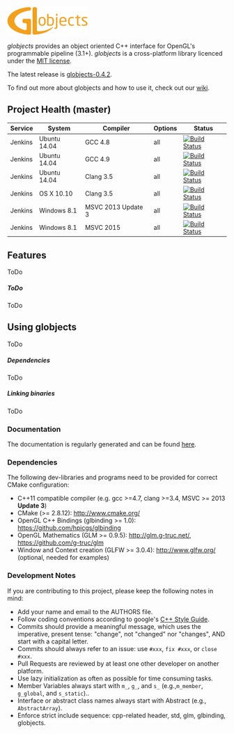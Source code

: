 ![globjects Logo](globjects-logo.png "globjects")

*globjects* provides an object oriented C++ interface for OpenGL's programmable pipeline (3.1+).
*globjects* is a cross-platform library licenced under the [MIT license](http://opensource.org/licenses/MIT).

The latest release is [globjects-0.4.2](https://github.com/hpicgs/globjects/releases/tag/v0.4.2).

To find out more about globjects and how to use it, check out our [wiki](https://github.com/hpicgs/globjects/wiki).

## Project Health (master)

| Service | System | Compiler | Options | Status |
| ------- | ------ | -------- | ------- | ------ |
| Jenkins | Ubuntu 14.04 | GCC 4.8 | all | [![Build Status](http://jenkins.hpi3d.de/buildStatus/icon?job=globjects-linux-gcc4.8)](http://jenkins.hpi3d.de/job/globjects-linux-gcc4.8)|
| Jenkins | Ubuntu 14.04 | GCC 4.9 | all | [![Build Status](http://jenkins.hpi3d.de/buildStatus/icon?job=globjects-linux-gcc4.9)](http://jenkins.hpi3d.de/job/globjects-linux-gcc4.9)|
| Jenkins | Ubuntu 14.04 | Clang 3.5 | all | [![Build Status](http://jenkins.hpi3d.de/buildStatus/icon?job=globjects-linux-clang3.5)](http://jenkins.hpi3d.de/job/globjects-linux-clang3.5) |
| Jenkins | OS X 10.10 | Clang 3.5 | all | [![Build Status](http://jenkins.hpi3d.de/buildStatus/icon?job=globjects-osx-clang3.5)](http://jenkins.hpi3d.de/job/globjects-osx-clang3.5) |
| Jenkins | Windows 8.1 | MSVC 2013 Update 3 | all | [![Build Status](http://jenkins.hpi3d.de/buildStatus/icon?job=globjects-windows-msvc2013)](http://jenkins.hpi3d.de/job/globjects-windows-msvc2013) |
| Jenkins | Windows 8.1 | MSVC 2015 | all | [![Build Status](http://jenkins.hpi3d.de/buildStatus/icon?job=globjects-windows-msvc2015)](http://jenkins.hpi3d.de/job/globjects-windows-msvc2015) |

## Features

ToDo

##### ToDo

ToDo

## Using globjects

ToDo

##### Dependencies

ToDo

##### Linking binaries

ToDo

### Documentation

The documentation is regularly generated and can be found [here](http://libglow.org/doxygen-master).


### Dependencies

The following dev-libraries and programs need to be provided for correct CMake configuration:
* C++11 compatible compiler (e.g. gcc >=4.7, clang >=3.4, MSVC >= 2013 **Update 3**)
* CMake (>= 2.8.12): http://www.cmake.org/
* OpenGL C++ Bindings (glbinding >= 1.0): https://github.com/hpicgs/glbinding
* OpenGL Mathematics (GLM >= 0.9.5): http://glm.g-truc.net/, https://github.com/g-truc/glm
* Window and Context creation (GLFW >= 3.0.4): http://www.glfw.org/ (optional, needed for examples)


### Development Notes

If you are contributing to this project, please keep the following notes in mind:
* Add your name and email to the AUTHORS file.
* Follow coding conventions according to google's [C++ Style Guide](http://google-styleguide.googlecode.com/svn/trunk/cppguide.xml).
* Commits should provide a meaningful  message, which uses the imperative, present tense: "change", not "changed" nor "changes", AND start with a capital letter.
* Commits should always refer to an issue: use ```#xxx```, ```fix #xxx```, or ```close #xxx```.
* Pull Requests are reviewed by at least one other developer on another platform.
* Use lazy initialization as often as possible for time consuming tasks.
* Member Variables always start with ```m_```, ```g_```, and ```s_``` (e.g.,```m_member```, ```g_global```, and ```s_static```)..
* Interface or abstract class names always start with Abstract (e.g., ```AbstractArray```).
* Enforce strict include sequence: cpp-related header, std, glm, glbinding, globjects.
